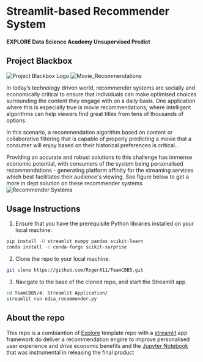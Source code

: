 # Streamlit-based Recommender System
#### EXPLORE Data Science Academy Unsupervised Predict

## Project Blackbox
![Project Blackbox Logo](https://github.com/RogerA11/TeamCBB5/blob/f8e8e7b3e10f58a4479ed1f97df894a505fdbaf0/1.%20Data/project_blackbox.jpeg)
![Movie_Recommendations](https://github.com/RogerA11/TeamCBB5/blob/f8e8e7b3e10f58a4479ed1f97df894a505fdbaf0/4.%20Streamlit%20Application/resources/imgs/Image_header.png)

In today’s technology driven world, recommender systems are socially and economically critical to ensure that individuals can make optimised choices surrounding the content they engage with on a daily basis. One application where this is especially true is movie recommendations; where intelligent algorithms can help viewers find great titles from tens of thousands of options.

In this scenario, a recommendation algorithm based on content or collaborative filtering that is capable of properly predicting a movie that a consumer will enjoy based on their historical preferences is critical..

Providing an accurate and robust solutions to this challenge has immense economic potential, with consumers of the system being personalised recommendations - generating platform affinity for the streaming services which best facilitates their audience's viewing. See figure below to get a more in dept solution on these recommender systems
![Recommender Systems](https://github.com/RogerA11/TeamCBB5/blob/a89b69df5b8551682b26c167a9aab475c3358867/4.%20Streamlit%20Application/resources/imgs/Reommender_systems.png)

## Usage Instructions

1. Ensure that you have the prerequisite Python libraries installed on your local machine:

 ```bash
 pip install -U streamlit numpy pandas scikit-learn
 conda install -c conda-forge scikit-surprise
 ```

 2. Clone the repo to your local machine.

 ```bash
 git clone https://github.com/RogerA11/TeamCBB5.git
 ```  

 3. Navigate to the base of the cloned repo, and start the Streamlit app.

 ```bash
 cd TeamCBB5/4. Streamlit Application/
 streamlit run edsa_recommender.py
 ```
 
 ## About the repo
 This repo is a combiantion of [Explore](https://www.google.com/url?q=https://github.com/Explore-AI/unsupervised-predict-streamlit-template&sa=D&source=editors&ust=1658949076133651&usg=AOvVaw2jDFruKE89iOkKd38DVc1s) template repo with a [streamlit](https://streamlit.io/) app framework do deliver a recommendation engine to improve personalised user experience and drive economic benefits and the [Jupyter Notebook](https://jupyter.org/) that was instrumental in releasing the final product
